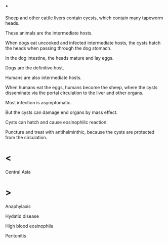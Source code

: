 # .

Sheep and other cattle livers contain cycsts, which contain many tapeworm heads.

These animals are the intermediate hosts.

When dogs eat uncooked and infected intermediate hosts, the cysts hatch the heads when passing through the dog stomach.

In the dog intestine, the heads mature and lay eggs.

Dogs are the definitive host.

Humans are also intermediate hosts.

When humans eat the eggs, humans become the sheep, where the cysts disseminate via the portal circulation to the liver and other organs.

Most infection is asymptomatic.

But the cysts can damage end organs by mass effect.

Cysts can hatch and cause eosinophilic reaction.

Puncture and treat with antihelminthic, because the cysts are protected from the circulation.

# <

Central Asia

# >

Anaphylaxis

Hydatid disease

High blood eosinophile

Peritonitis
